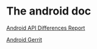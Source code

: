 # The android doc

[Android API Differences Report](https://developer.android.com/sdk/api_diff/q-beta1/changes.html)

[Android Gerrit](https://android-review.googlesource.com/q/project:platform/art+status:open)
